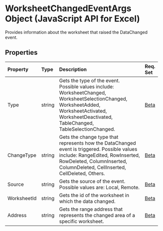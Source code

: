 # WorksheetChangedEventArgs Object (JavaScript API for Excel)

Provides information about the worksheet that raised the DataChanged event.

## Properties

| Property	   | Type	|Description| Req. Set|
|:---------------|:--------|:----------|:----|
|Type|string|Gets the type of the event. Possible values include: WorksheetChanged, WorksheetSelectionChanged, WorksheetAdded, WorksheetActivated, WorksheetDeactivated, TableChanged, TableSelectionChanged. |[Beta](../requirement-sets/excel-api-requirement-sets.md)|
|ChangeType|string|Gets the change type that represents how the DataChanged event is triggered. Possible values include: RangeEdited, RowInserted, RowDeleted, ColumnInserted, ColumnDeleted, CellInserted, CellDeleted, Others.|[Beta](../requirement-sets/excel-api-requirement-sets.md)|
|Source|string|Gets the source of the event. Possible values are: Local, Remote.|[Beta](../requirement-sets/excel-api-requirement-sets.md)|
|WorksheetId|string|Gets the id of the worksheet in which the data changed.|[Beta](../requirement-sets/excel-api-requirement-sets.md)|
|Address|string|Gets the range address that represents the changed area of a specific worksheet.|[Beta](../requirement-sets/excel-api-requirement-sets.md)|
